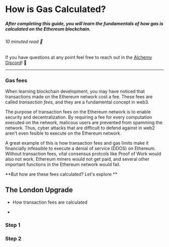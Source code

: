 # How is Gas Calculated? 
##### After completing this guide, you will learn the fundamentals of how gas is calculated on the Ethereum blockchain. 
###### 10 minuted read 📖

If you have questions at any point feel free to reach out in the [Alchemy Discord](https://discord.com/invite/mMGsVgd)! 🚀

_______
### Gas fees

When learning blockchain development, you may have noticed that transactions made on the Ethereum network cost a fee. These fees are called *transaction fees*, and they are a fundamental concept in web3.

The purpose of transaction fees on the Ethereum network is to enable security and decentralization. By requiring a fee for every computation executed on the network, malicous users are prevented from spamming the network. Thus, cyber attacks that are difficult to defend against in web2 aren't even fesible to execute on the Ethereum network. 

A great example of this is how transaction fees and gas limits make it financially infeasible to execute a denial of service (DDOS) on Ethereum. Without transaction fees, vital consensus protcols like Proof of Work would also not work. Ethereum miners would not get paid, and several other important functions in the Ethereum network would fail. 

**But how are these fees calculated? Let's explore **



## The London Upgrade



* How transaction fees are calculated


* 

### Step 1

### Step 2
